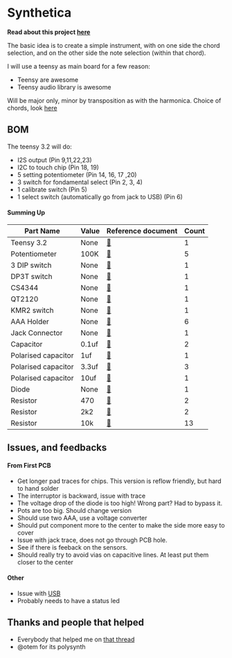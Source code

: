 # Synthetica

**Read about this project [here](https://www.benjaminpoilve.com/projects/synthetica.html)**

The basic idea is to create a simple instrument, with on one side the chord selection, and on the other side the note selection (within that chord). 

I will use a teensy as main board for a few reason:

* Teensy are awesome
* Teensy audio library is awesome

Will be major only, minor by transposition as with the harmonica. Choice of chords, look [here](https://www.hooktheory.com/blog/i-analyzed-the-chords-of-1300-popular-songs-for-patterns-this-is-what-i-found/)


## BOM

The teensy 3.2 will do:

* I2S output (Pin 9,11,22,23)
* I2C to touch chip (Pin 18, 19)
* 5 setting potentiometer (Pin 14, 16, 17 ,20)
* 3 switch for fondamental select (Pin 2, 3, 4)
* 1 calibrate switch (Pin 5)
* 1 select switch (automatically go from jack to USB) (Pin 6)


#### Summing Up

| Part Name  |  Value | Reference document | Count |   
|---|---|---|---|
|  Teensy 3.2  | None  | [:link:](https://www.mouser.fr/ProductDetail/Adafruit/2756?qs=sGAEpiMZZMuSK2mCDyT9crBR9UUNDPltQqpZaqADC8g%3d)   | 1  |   
| Potentiometer |  100K  | [:link:](https://www.mouser.fr/ProductDetail/Bourns/PTV09A-4020U-B104?qs=%2fha2pyFaduhvapXs4is1IL5MTuddxsTCkr0fc6JrD7g2QA59By%252bflw%3d%3d)  | 5  |  
| 3 DIP switch | None  | [:link:](https://www.mouser.fr/ProductDetail/CK/SDA03H1BD?qs=%2fha2pyFadujO%252bD1d0%2fA%252bWLFkqEV%2fBrm6lAVSO35a%2fyM%3d)  | 1  |  
| DP3T switch | None  | [:link:](https://www.mouser.fr/ProductDetail/CK/OS203012MU5QP1?qs=%2fha2pyFaduixNo%252bc4UFQdwKaLaiPJgx8VDniAIBXV%2fi9XId9YW60xA%3d%3d)  | 1  |  
|CS4344| None  | [:link:](https://www.mouser.fr/ProductDetail/Cirrus-Logic/CS4344-CZZ?qs=sGAEpiMZZMuYaq4aOfOV%252bEKBckiASbBM)  | 1  |  
| QT2120 | None  | [:link:](https://www.mouser.fr/ProductDetail/Microchip-Technology-Atmel/AT42QT2120-XUR?qs=sGAEpiMZZMsVh0scArXy39GoFU3Q6EzjtRsYSCRuHwE%3d)  | 1  | 
|KMR2 switch | None  | [:link:](https://www.mouser.fr/ProductDetail/CK/KMR231NGLFS?qs=sGAEpiMZZMsgGjVA3toVBPoYbSFtFlEEZ%2foF5FrvAI8%3d)  | 1  | 
|AAA Holder | None  | [:link:](https://www.mouser.fr/ProductDetail/Keystone-Electronics/82?qs=sGAEpiMZZMsQtlBhqKq43YbiTvCk46ni)  | 6  | 
| Jack Connector | None | [:link:](https://www.mouser.fr/ProductDetail/Switchcraft/35RAPC4BHN2?qs=sGAEpiMZZMv0W4pxf2HiV3fTUvSc3cBd2jSbOSYtPwc%3d) | 1|
| Capacitor | 0.1uf | [:link:](https://www.mouser.fr/ProductDetail/KEMET/C1206C104MMREC7210?qs=sGAEpiMZZMsh%252b1woXyUXj6NiChfwzFayyr7622zgSs8%3d) | 2|
| Polarised capacitor | 1uf | [:link:](https://www.mouser.fr/ProductDetail/AVX/F971E105MAAHT3?qs=sGAEpiMZZMukHu%252bjC5l7Yco8kKEM9uRbb54cngRv8Go%3d) | 1|
| Polarised capacitor | 3.3uf | [:link:](https://www.mouser.fr/ProductDetail/AVX/F971C335MAAHT3?qs=sGAEpiMZZMukHu%252bjC5l7Yco8kKEM9uRb9xft%252bS%252bywL0%3d) | 3|
| Polarised capacitor | 10uf | [:link:](https://www.mouser.fr/ProductDetail/KEMET/T491A106K016AT7280?qs=sGAEpiMZZMukHu%252bjC5l7YfojpQgWN8ePgdsBtgcMwmI%3d) | 1|
| Diode | None | [:link:](https://www.mouser.fr/ProductDetail/ROHM-Semiconductor/RB160MM-40TFTR?qs=sGAEpiMZZMtQ8nqTKtFS%2fE7Jc%252bkgrGbhyaeUfQeErNAgcMoCDuX0KA%3d%3d) | 1|
| Resistor | 470 | [:link:](https://www.mouser.fr/ProductDetail/KOA-Speer/SG73G2BTTD4700D?qs=sGAEpiMZZMukHu%252bjC5l7YW4TDpT9cCWZ7Y3pXreM%2fjU%3d) | 2|
| Resistor | 2k2 | [:link:](https://www.mouser.fr/ProductDetail/TE-Connectivity-Holsworthy/CRGP1206F2K2?qs=sGAEpiMZZMve4%2fbfQkoj%252bNpsGoFOGLriQenFA4%2f97jM%3d) | 2|
| Resistor | 10k | [:link:](https://www.mouser.fr/ProductDetail/Yageo/AC1206FR-1010KL?qs=sGAEpiMZZMve4%2fbfQkoj%252bO7jQjGJ2PPFatQsu75yNqQ%3d) | 13|

## Issues, and feedbacks

#### From First PCB

* Get longer pad traces for chips. This version is reflow friendly, but hard to hand solder
* The interruptor is backward, issue with trace
* The voltage drop of the diode is too high! Wrong part? Had to bypass it.
* Pots are too big. Should change version
* Should use two AAA, use a voltage converter
* Should put component more to the center to make the side more easy to cover
* Issue with jack trace, does not go through PCB hole.
* See if there is feeback on the sensors.
* Should really try to avoid vias on capacitive lines. At least put them closer to the center


#### Other

* Issue with [USB](https://forum.pjrc.com/threads/54239-USB-Audio-Clicking-Noise/page3?highlight=noise+audio)
* Probably needs to have a status led


## Thanks and people that helped

* Everybody that helped me on [that thread](https://forum.pjrc.com/threads/55137-I2S-output-with-CS4344) 
* @otem for its polysynth
